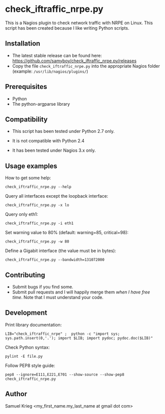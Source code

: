 check_iftraffic_nrpe.py
=======================

This is a Nagios plugin to check network traffic with NRPE on Linux.
This script has been created because I like writing Python scripts.

Installation
--------

* The latest stable release can be found here: https://github.com/samyboy/check_iftraffic_nrpe.py/releases
* Copy the file `check_iftraffic_nrpe.py` into the appropriate Nagios folder (example: `/usr/lib/nagios/plugins/`)

Prerequisites
-------------

* Python
* The python-argparse library

Compatibility
-------------

* This script has been tested under Python 2.7 only.
* It is not compatible with Python 2.4

* It has been tested under Nagios 3.x only.

Usage examples
--------------

How to get some help:

    check_iftraffic_nrpe.py --help

Query all interfaces except the loopback interface:

    check_iftraffic_nrpe.py -x lo

Query only eth1:

    check_iftraffic_nrpe.py -i eth1

Set warning value to 80% (default: warning=85, critical=98):

    check_iftraffic_nrpe.py -w 80

Define a Gigabit interface (the value must be in bytes):

    check_iftraffic_nrpe.py --bandwidth=131072000


Contributing
------------

* Submit bugs if you find some.
* Submit pull requests and I will happily merge them *when I have free time*.
Note that I must understand your code.

Development
----------

Print library documentation:

    LIB="check_iftraffic_nrpe" ;  python -c "import sys; sys.path.insert(0,'.'); import $LIB; import pydoc; pydoc.doc($LIB)"

Check Python syntax:

    pylint -E file.py

Follow PEP8 style guide:

    pep8 --ignore=E111,E221,E701 --show-source --show-pep8 check_iftraffic_nrpe.py

Author
------

Samuel Krieg <my_first_name.my_last_name at gmail dot com>

